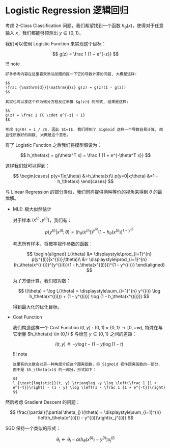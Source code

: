 # Logistic Regression 逻辑回归

考虑 2-Class Classification 问题，我们希望找到一个函数 $h_\theta(x)$，使得对于任意输入 $x$，我们都能够预测出 $y \in \{0, 1\}$。

我们可以使用 Logistic Function 来实现这个目标：

$$
g(z) = \frac 1 {1 + e^{-z}}
$$

!!! note

    好多参考内容在这里喜欢添油加醋的提一下它的导数计算的问题, 大概是这样:

    $$
    \frac {\mathrm{d}}{\mathrm{d}z} g(z) = g(z)(1 - g(z))
    $$

    其实也可以拿这个作为微分方程反过来推 $g(z)$ 的形式, 结果是这样:

    $$
    g(z) = \frac 1 {C \cdot e^{-z} + 1}
    $$

    考虑 $g(0) = 1 / 2$, 因此 $C=1$. 我们得到了 Sigmoid 这样一个导数容易计算, 而且性质很好的函数, 大概是这个意思。

有了 Logistic Function 之后我们将模型假设为：

$$
h_\theta(x) = g(\theta^T x) = \frac 1 {1 + e^{-\theta^T x}}
$$

这样我们就可以得到：

$$
\begin{cases}
p(y=1|x;\theta) &=h_\theta(x)\\
p(y=0|x;\theta) &=1 - h_\theta(x)
\end{cases}
$$

与 Linear Regression 的部分类似，我们同样提供两种等价的视角来得到 $\theta$ 的最优解。

-   MLE: 极大似然估计

    对于样本 $(x^{(i)}, y^{(i)})$，我们有：

    $$
    p(y^{(i)}|x^{(i)};\theta) = (h_\theta(x^{(i)}))^{y^{(i)}}(1 - h_\theta(x^{(i)}))^{1 - y^{(i)}}
    $$

    考虑所有样本，将概率视作参数的函数：

    $$
    \begin{aligned}
    L(\theta) &= \displaystyle\prod_{i=1}^{n} p(y^{(i)}|x^{(i)};\theta)\\
        &= \displaystyle\prod_{i=1}^{n} (h_\theta(x^{(i)}))^{y^{(i)}}(1 - h_\theta(x^{(i)}))^{1 - y^{(i)}}
    \end{aligned}
    $$

    为了方便计算，我们取对数：

    $$
    l(\theta) = \log L(\theta) = \displaystyle\sum_{i=1}^{n} y^{(i)} \log h_\theta(x^{(i)}) + (1 - y^{(i)}) \log (1 - h_\theta(x^{(i)}))
    $$

    得到最大化的优化目标。

-   Cost Function

    我们构造这样一个 Cost Function $l (t,y): (0,1) \times \{0, 1\} \rightarrow \left[0, +\infty \right)$, 特殊在与它衡量 $h_\theta(x) \in (0,1) $ 与标签 $y \in \{0, 1\}$ 之间的差距：

    $$
    l(t,y) \triangleq -y \log t - (1 - y) \log (1 - t)
    $$

    !!! note

        这里有的文献会以另一种角度介绍这个距离函数，将 Sigmoid 视作距离函数的一部分，而不是 $h_\theta(x)$ 的一部分，形式如下：

        $$
        l_{\text{logistic}}(t, y) \triangleq -y \log \left(\frac 1 {1 + e^{-t}}\right) - (1 - y) \log \left(1 - \frac 1 {1 + e^{-t}}\right)
        $$

然后考虑 Gradient Descent 的问题：

$$
\frac{\partial}{\partial \theta_j} l(\theta) = \displaystyle\sum_{i=1}^{n} \left(h_\theta(x^{(i)}) - y^{(i)}\right)x_j^{(i)}
$$

SGD 保持一个类似的形式：

$$
\theta_j \leftarrow \theta_j - \alpha \left(h_\theta(x^{(i)}) - y^{(i)}\right)x_j^{(i)}
$$

